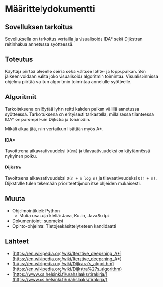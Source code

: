 # Määrittelydokumentti

## Sovelluksen tarkoitus
Sovelluksella on tarkoitus vertailla ja visualisoida IDA* sekä Dijkstran 
reitinhakua annetussa syötteessä.

## Toteutus
Käyttäjä piirtää alueelle seiniä sekä valitsee lähtö- ja loppupaikan. Sen jälkeen voidaan
valita joko visualisoida algoritmin toimintaa. Visualisoinnissa ohjelma piirtää valitun
algoritmin toimintaa annetulle syötteelle.

## Algoritmit
Tarkoituksena on löytää lyhin reitti kahden paikan välillä annetussa syötteessä.
Tarkoituksena on erityisesti tarkastella, millaisessa tilanteessa IDA* on 
parempi kuin Dijkstra ja toisinpäin.  

Mikäli aikaa jää, niin vertailuun lisätään myös A*.

#### IDA*
Tavoitteena aikavaativuudeksi `O(nm)` ja tilavaativuudeksi on käytännössä nykyinen polku.

#### Dijkstra
Tavoitteena aikavaativuudeksi `O(n + m log n)` ja tilavaativuudeksi `O(n + m)`. Dijkstralle tulen
tekemään prioriteettijonon itse ohjeiden mukaisesti.

## Muuta
* Ohjelmointikieli: Python
  * Muita osattuja kieliä: Java, Kotlin, JavaScript
* Dokumentointi: suomeksi
* Opinto-ohjelma: Tietojenkäsittelytieteen kandidaatti

## Lähteet
* [https://en.wikipedia.org/wiki/Iterative_deepening_A*](https://en.wikipedia.org/wiki/Iterative_deepening_A*)
* [https://en.wikipedia.org/wiki/Dijkstra's_algorithm](https://en.wikipedia.org/wiki/Dijkstra%27s_algorithm)
* [https://www.cs.helsinki.fi/u/ahslaaks/tirakirja/](https://www.cs.helsinki.fi/u/ahslaaks/tirakirja/)
